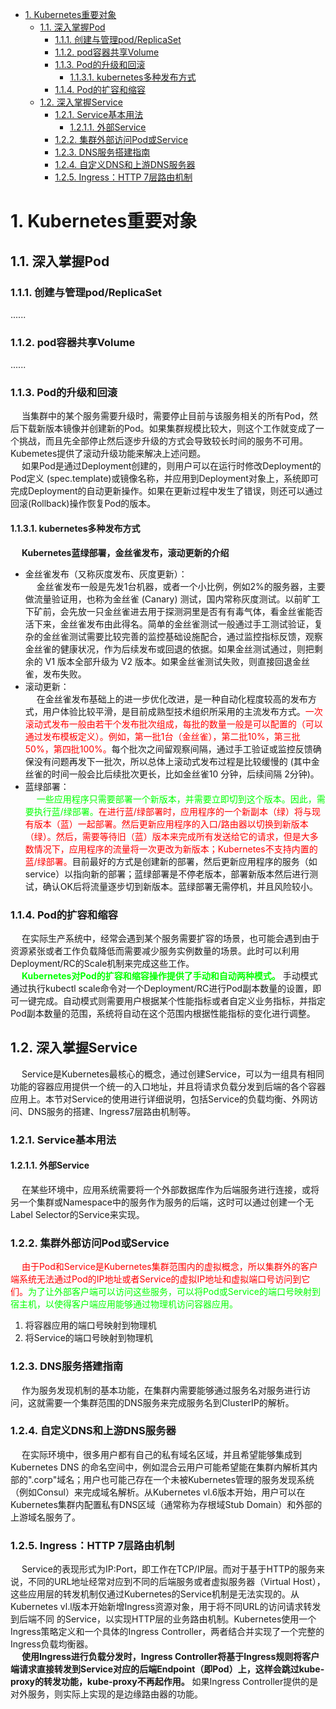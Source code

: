 <!-- TOC -->

- [1. Kubernetes重要对象](#1-kubernetes重要对象)
    - [1.1. 深入掌握Pod](#11-深入掌握pod)
        - [1.1.1. 创建与管理pod/ReplicaSet](#111-创建与管理podreplicaset)
        - [1.1.2. pod容器共享Volume](#112-pod容器共享volume)
        - [1.1.3. Pod的升级和回滚](#113-pod的升级和回滚)
            - [1.1.3.1. kubernetes多种发布方式](#1131-kubernetes多种发布方式)
        - [1.1.4. Pod的扩容和缩容](#114-pod的扩容和缩容)
    - [1.2. 深入掌握Service](#12-深入掌握service)
        - [1.2.1. Service基本用法](#121-service基本用法)
            - [1.2.1.1. 外部Service](#1211-外部service)
        - [1.2.2. 集群外部访问Pod或Service](#122-集群外部访问pod或service)
        - [1.2.3. DNS服务搭建指南](#123-dns服务搭建指南)
        - [1.2.4. 自定义DNS和上游DNS服务器](#124-自定义dns和上游dns服务器)
        - [1.2.5. Ingress：HTTP 7层路由机制](#125-ingresshttp-7层路由机制)

<!-- /TOC -->

# 1. Kubernetes重要对象
## 1.1. 深入掌握Pod  
### 1.1.1. 创建与管理pod/ReplicaSet
......
<!-- 

k8s笔记二（pod资源的创建与管理）
https://blog.csdn.net/dayi_123/article/details/88683870
k8s创建资源的两种方式、访问pod
https://blog.csdn.net/PpikachuP/article/details/89674578
Kubernetes学习笔记——k8s创建Pod和ReplicaSet的工作流程
https://blog.csdn.net/weixin_38070561/article/details/82706973
K8S：创建pod资源两种方式： kubectl命令 && yaml文件
https://blog.csdn.net/weixin_45691464/article/details/106006125
-->

### 1.1.2. pod容器共享Volume
......

### 1.1.3. Pod的升级和回滚  
&emsp; 当集群中的某个服务需要升级时，需要停止目前与该服务相关的所有Pod，然后下载新版本镜像并创建新的Pod。如果集群规模比较大，则这个工作就变成了一个挑战，而且先全部停止然后逐步升级的方式会导致较长时间的服务不可用。Kubemetes提供了滚动升级功能来解决上述问题。  
&emsp; 如果Pod是通过Deployment创建的，则用户可以在运行时修改Deployment的Pod定义 (spec.template)或镜像名称，并应用到Deployment对象上，系统即可完成Deployment的自动更新操作。如果在更新过程中发生了错误，则还可以通过回滚(Rollback)操作恢复Pod的版本。  

#### 1.1.3.1. kubernetes多种发布方式  
<!-- 
k8s中蓝绿部署、金丝雀发布、滚动更新汇总 
https://mp.weixin.qq.com/s?__biz=MzU0NjEwMTg4Mg==&mid=2247484195&idx=1&sn=b841f2ea305acfa2996a667d4ff4d99e&chksm=fb638c36cc140520e6905db5923afe163d7babb5d9eb6c5e8045a795c37b33a2a2e5541e3efd&scene=21#wechat_redirect
-->
&emsp; **Kubernetes蓝绿部署，金丝雀发布，滚动更新的介绍**  

* 金丝雀发布（又称灰度发布、灰度更新）：  
&emsp; 金丝雀发布一般是先发1台机器，或者一个小比例，例如2%的服务器，主要做流量验证用，也称为金丝雀 (Canary) 测试，国内常称灰度测试。以前旷工下矿前，会先放一只金丝雀进去用于探测洞里是否有有毒气体，看金丝雀能否活下来，金丝雀发布由此得名。简单的金丝雀测试一般通过手工测试验证，复杂的金丝雀测试需要比较完善的监控基础设施配合，通过监控指标反馈，观察金丝雀的健康状况，作为后续发布或回退的依据。如果金丝测试通过，则把剩余的 V1 版本全部升级为 V2 版本。如果金丝雀测试失败，则直接回退金丝雀，发布失败。  
* 滚动更新：  
&emsp; 在金丝雀发布基础上的进一步优化改进，是一种自动化程度较高的发布方式，用户体验比较平滑，是目前成熟型技术组织所采用的主流发布方式。<font color = "red">一次滚动式发布一般由若干个发布批次组成，每批的数量一般是可以配置的（可以通过发布模板定义）。例如，第一批1台（金丝雀），第二批10%，第三批 50%，第四批100%。</font>每个批次之间留观察间隔，通过手工验证或监控反馈确保没有问题再发下一批次，所以总体上滚动式发布过程是比较缓慢的 (其中金丝雀的时间一般会比后续批次更长，比如金丝雀10 分钟，后续间隔 2分钟)。  
* 蓝绿部署：  
&emsp; <font color = "lime">一些应用程序只需要部署一个新版本，并需要立即切到这个版本。因此，需要执行蓝/绿部署。</font><font color = "red">在进行蓝/绿部署时，应用程序的一个新副本（绿）将与现有版本（蓝）一起部署。然后更新应用程序的入口/路由器以切换到新版本（绿）。然后，需要等待旧（蓝）版本来完成所有发送给它的请求，但是大多数情况下，应用程序的流量将一次更改为新版本；Kubernetes不支持内置的蓝/绿部署。</font>目前最好的方式是创建新的部署，然后更新应用程序的服务（如service）以指向新的部署；蓝绿部署是不停老版本，部署新版本然后进行测试，确认OK后将流量逐步切到新版本。蓝绿部署无需停机，并且风险较小。  

### 1.1.4. Pod的扩容和缩容  
&emsp; 在实际生产系统中，经常会遇到某个服务需要扩容的场景，也可能会遇到由于资源紧张或者工作负载降低而需要减少服务实例数量的场景。此时可以利用Deployment/RC的Scale机制来完成这些工作。  
&emsp; **<font color = "lime">Kubernetes对Pod的扩容和缩容操作提供了手动和自动两种模式。</font>** 手动模式通过执行kubectl scale命令对一个Deployment/RC进行Pod副本数量的设置，即可一键完成。自动模式则需要用户根据某个性能指标或者自定义业务指标，并指定Pod副本数量的范围，系统将自动在这个范围内根据性能指标的变化进行调整。  

## 1.2. 深入掌握Service  
<!-- 
https://blog.csdn.net/PpikachuP/article/details/89674578
-->
&emsp; Service是Kubernetes最核心的概念，通过创建Service，可以为一组具有相同功能的容器应用提供一个统一的入口地址，并且将请求负载分发到后端的各个容器应用上。本节对Service的使用进行详细说明，包括Service的负载均衡、外网访问、DNS服务的搭建、Ingress7层路由机制等。  

### 1.2.1. Service基本用法  
#### 1.2.1.1. 外部Service  
&emsp; 在某些环境中，应用系统需要将一个外部数据库作为后端服务进行连接，或将另一个集群或Namespace中的服务作为服务的后端，这时可以通过创建一个无Label Selector的Service来实现。  
 
### 1.2.2. 集群外部访问Pod或Service  
<!-- 
从外部访问K8s中Pod的五种方式
https://blog.csdn.net/qq_23348071/article/details/87185025
-->
&emsp; <font color = "red">由于Pod和Service是Kubernetes集群范围内的虚拟概念，所以集群外的客户端系统无法通过Pod的IP地址或者Service的虚拟IP地址和虚拟端口号访问到它们。</font><font color = "lime">为了让外部客户端可以访问这些服务，可以将Pod或Service的端口号映射到宿主机，以使得客户端应用能够通过物理机访问容器应用。</font>  

1. 将容器应用的端口号映射到物理机  
2. 将Service的端口号映射到物理机  

### 1.2.3. DNS服务搭建指南  
&emsp; 作为服务发现机制的基本功能，在集群内需要能够通过服务名对服务进行访问，这就需要一个集群范围的DNS服务来完成服务名到ClusterIP的解析。  

### 1.2.4. 自定义DNS和上游DNS服务器  
&emsp; 在实际环境中，很多用户都有自己的私有域名区域，并且希望能够集成到Kubernetes DNS 的命名空间中，例如混合云用户可能希望能在集群内解析其内部的".corp"域名；用户也可能己存在一个未被Kubernetes管理的服务发现系统（例如Consul）来完成域名解析。从Kubernetes vl.6版本开始，用户可以在Kubernetes集群内配置私有DNS区域（通常称为存根域Stub Domain）和外部的上游域名服务了。  

### 1.2.5. Ingress：HTTP 7层路由机制  
&emsp; Service的表现形式为IP:Port，即工作在TCP/IP层。而对于基于HTTP的服务来说，不同的URL地址经常对应到不同的后端服务或者虚拟服务器（Virtual Host），这些应用层的转发机制仅通过Kubernetes的Service机制是无法实现的。从Kubernetes vl.l版本开始新增Ingress资源对象，用于将不同URL的访问请求转发到后端不同 的Service，以实现HTTP层的业务路由机制。Kubernetes使用一个Ingress策略定义和一个具体的Ingress Controller，两者结合并实现了一个完整的Ingress负载均衡器。  
&emsp; **使用Ingress进行负载分发时，Ingress Controller将基于Ingress规则将客户端请求直接转发到Service对应的后端Endpoint（即Pod）上，这样会跳过kube-proxy的转发功能，kube-proxy不再起作用。** 如果Ingress Controller提供的是对外服务，则实际上实现的是边缘路由器的功能。  
